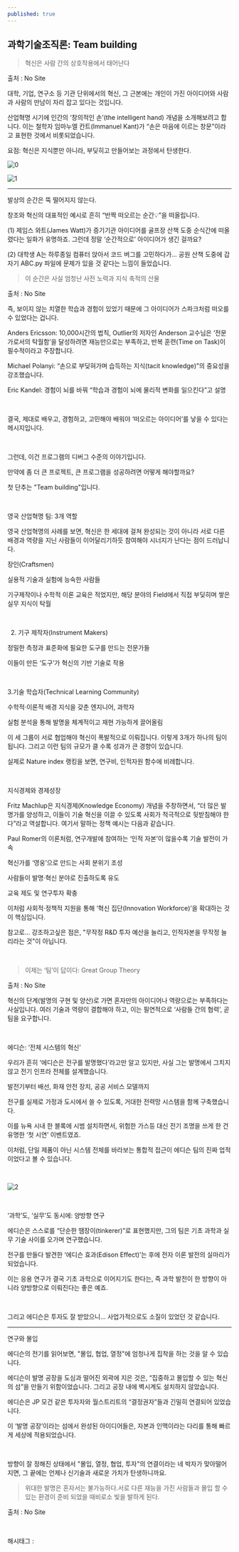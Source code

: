 ```yaml
---
published: true
---
```

## 과학기술조직론: Team building

> 혁신은 사람 간의 상호작용에서 태어난다

출처 : No Site

대학, 기업, 연구소 등 기관 단위에서의 혁신, 그 근본에는 개인이 가진 아이디어와 사람과 사람의 만남이 자리 잡고 있다는 것입니다.

산업혁명 시기에 인간의 ‘창의적인 손’(the intelligent hand) 개념을 소개해보려고 합니다. 이는 철학자 임마누엘 칸트(Immanuel Kant)가 “손은 마음에 이르는 창문”이라고 표현한 것에서 비롯되었습니다.

요점: 혁신은 지식뿐만 아니라, 부딪히고 만들어보는 과정에서 탄생한다.

![0](/assets/img/223707486308/0.png)

![1](/assets/img/223707486308/1.png)

---

발상의 순간은 뚝 떨어지지 않는다.

창조와 혁신의 대표적인 예시로 흔히 “반짝 떠오르는 순간💡”을 떠올립니다.

(1) 제임스 와트(James Watt)가 증기기관 아이디어를 골프장 산책 도중 순식간에 떠올렸다는 일화가 유명하죠. 그런데 정말 ‘순간적으로’ 아이디어가 생긴 걸까요?

(2) 대학생 A는 하루종일 컴퓨터 앉아서 코드 버그를 고민하다가... 공원 산책 도중에 갑자기 ABC.py 파일에 문제가 있을 것 같다는 느낌이 들었습니다.

> 이 순간은 사실 엄청난 사전 노력과 지식 축적의 산물

출처 : No Site

즉, 보이지 않는 치열한 학습과 경험이 있었기 때문에 그 아이디어가 스파크처럼 떠오를 수 있었다는 겁니다.

Anders Ericsson: 10,000시간의 법칙, Outlier의 저자인 Anderson 교수님은 ‘전문가로서의 탁월함’을 달성하려면 재능만으로는 부족하고, 반복 훈련(Time on Task)이 필수적이라고 주장합니다.

Michael Polanyi: “손으로 부딪혀가며 습득하는 지식(tacit knowledge)”의 중요성을 강조했습니다.

Eric Kandel: 경험이 뇌를 바꿔 “학습과 경험이 뇌에 물리적 변화를 일으킨다”고 설명

​

결국, 제대로 배우고, 경험하고, 고민해야 배워야 ‘떠오르는 아이디어’를 낳을 수 있다는 메시지입니다.

​

그런데, 이건 프로그램의 디버그 수준의 이야기입니다.

만약에 좀 더 큰 프로젝트, 큰 프로그램을 성공하려면 어떻게 해야할까요?

첫 단추는 "Team building"입니다.

​

영국 산업혁명 팀: 3개 역할

영국 산업혁명의 사례를 보면, 혁신은 한 세대에 걸쳐 완성되는 것이 아니라 서로 다른 배경과 역량을 지닌 사람들이 이어달리기하듯 참여해야 시너지가 난다는 점이 드러납니다.

장인(Craftsmen)

실용적 기술과 실험에 능숙한 사람들

기구제작이나 수학적 이론 교육은 적었지만, 해당 분야의 Field에서 직접 부딪히며 쌓은 실무 지식이 탁월

​

2. 기구 제작자(Instrument Makers)

정밀한 측정과 표준화에 필요한 도구를 만드는 전문가들

이들이 만든 ‘도구’가 혁신의 기반 기술로 작용

​

3.기술 학습자(Technical Learning Community)

수학적·이론적 배경 지식을 갖춘 엔지니어, 과학자

실험 분석을 통해 발명을 체계적이고 재현 가능하게 끌어올림

이 세 그룹이 서로 협업해야 혁신이 폭발적으로 이뤄집니다. 이렇게 3개가 하나의 팀이 됩니다. 그리고 이런 팀의 규모가 클 수록 성과가 큰 경향이 있습니다.

실제로 Nature index 랭킹을 보면, 연구비, 인적자원 함수에 비례합니다.

​

지식경제와 경제성장

Fritz Machlup은 지식경제(Knowledge Economy) 개념을 주창하면서, “더 많은 발명가를 양성하고, 이들이 기술 혁신을 이끌 수 있도록 사회가 적극적으로 뒷받침해야 한다”라고 역설합니다. 여기서 말하는 정책 예시는 다음과 같습니다.

Paul Romer의 이론처럼, 연구개발에 참여하는 ‘인적 자본’이 많을수록 기술 발전이 가속

혁신가를 ‘영웅’으로 만드는 사회 분위기 조성 

사람들이 발명·혁신 분야로 진출하도록 유도

교육 제도 및 연구투자 확충

이처럼 사회적·정책적 지원을 통해 ‘혁신 집단(Innovation Workforce)’을 확대하는 것이 핵심입니다.

참고로... 강조하고싶은 점은, "무작정 R&D 투자 예산을 늘리고, 인적자본을 무작정 늘리라는 것"이 아닙니다.

​

> 이제는 ‘팀’이 답이다: Great Group Theory

출처 : No Site

혁신의 단계(발명의 구현 및 양산)로 가면 혼자만의 아이디어나 역량으로는 부족하다는 사실입니다. 여러 기술과 역량이 결합해야 하고, 이는 필연적으로 ‘사람들 간의 협력’, 곧 팀을 요구합니다.

​

에디슨: ‘전체 시스템의 혁신’

우리가 흔히 ‘에디슨은 전구를 발명했다’라고만 알고 있지만, 사실 그는 발명에서 그치지 않고 전기 인프라 전체를 설계했습니다.

발전기부터 배선, 화재 안전 장치, 공공 서비스 모델까지

전구를 실제로 가정과 도시에서 쓸 수 있도록, 거대한 전력망 시스템을 함께 구축했습니다.

이를 뉴욕 시내 한 블록에 시범 설치하면서, 위험한 가스등 대신 전기 조명을 쓰게 한 건 유명한 ‘첫 시연’ 이벤트였죠.

이처럼, 단일 제품이 아닌 시스템 전체를 바라보는 통합적 접근이 에디슨 팀의 진짜 업적이었다고 볼 수 있습니다.

​

![2](/assets/img/223707486308/2.png)

​

‘과학’도, ‘실무’도 동시에: 양방향 연구

에디슨은 스스로를 “단순한 땜장이(tinkerer)”로 표현했지만, 그의 팀은 기초 과학과 실무 기술 사이를 오가며 연구했습니다.

전구를 만들다 발견한 ‘에디슨 효과(Edison Effect)’는 후에 전자 이론 발전의 실마리가 되었습니다.

이는 응용 연구가 결국 기초 과학으로 이어지기도 한다는, 즉 과학 발전이 한 방향이 아니라 양방향으로 이뤄진다는 좋은 예죠.

​

그리고 에디슨은 투자도 잘 받았으니... 사업가적으로도 소질이 있었던 것 같습니다.

---

연구와 몰입

에디슨의 전기를 읽어보면, "몰입, 협업, 열정"에 엄청나게 집착을 하는 것을 알 수 있습니다. 

에디슨이 발명 공장을 도심과 떨어진 외곽에 지은 것은, “집중하고 몰입할 수 있는 혁신의 섬”을 만들기 위함이었습니다. 그리고 공장 내에 벽시계도 설치하지 않았습니다.

에디슨은 JP 모건 같은 투자자와 월스트리트의 “결정권자”들과 긴밀히 연결되어 있었습니다.

이 ‘발명 공장’이라는 섬에서 완성된 아이디어들은, 자본과 인맥이라는 다리를 통해 빠르게 세상에 적용되었습니다.

​

방향이 잘 정해진 상태에서 "몰입, 열정, 협업, 투자"의 연결이라는 네 박자가 맞아떨어지면, 그 끝에는 언제나 신기술과 새로운 가치가 탄생하니까요.

> 위대한 발명은 혼자서는 불가능하다.서로 다른 재능을 가진 사람들과 몰입 할 수 있는 환경이 준비 되었을 때비로소 빛을 발하게 된다.

출처 : No Site

​

 해시태그 : 